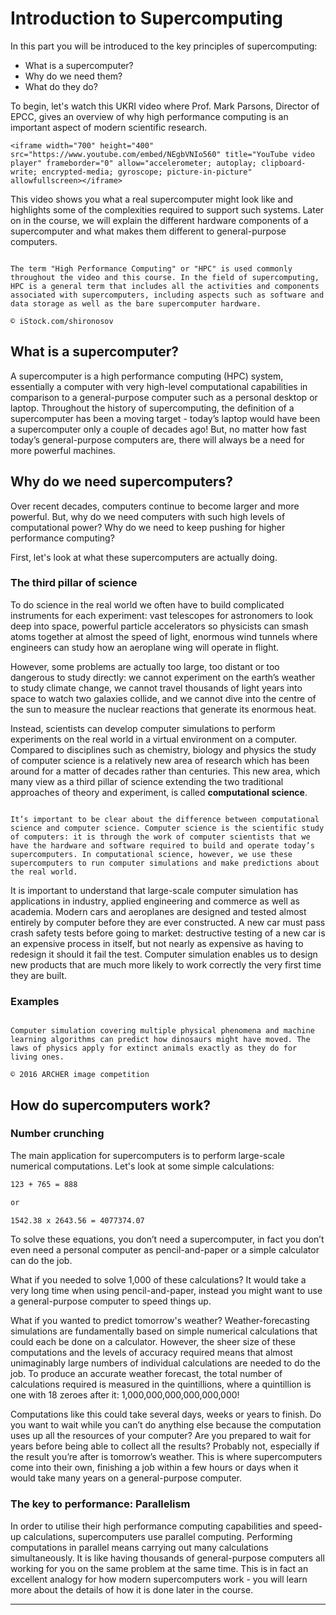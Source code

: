 <!-- Need to link these sections into later sections -->
<!-- Would like this introduction to be an overview of what is to come. -->
<!-- Also, how do I make it less boring and wordy? -->

# Introduction to Supercomputing

<!-- After completing, reword and check this...  -->
In this part you will be introduced to the key principles of supercomputing: 
* What is a supercomputer? 
* Why do we need them? 
* What do they do? 

To begin, let's watch this UKRI video where Prof. Mark Parsons, Director of EPCC, gives an overview of why high performance computing is an important aspect of modern scientific research. 

```{raw} html
<iframe width="700" height="400" src="https://www.youtube.com/embed/NEgbVNIo560" title="YouTube video player" frameborder="0" allow="accelerometer; autoplay; clipboard-write; encrypted-media; gyroscope; picture-in-picture" allowfullscreen></iframe>
```

This video shows you what a real supercomputer might look like and highlights some of the complexities required to support such systems. Later on in the course, we will explain the different hardware components of a supercomputer and what makes them different to general-purpose computers.

<!-- Can I format this so it pops out like a note? -->
```{note}

The term "High Performance Computing" or "HPC" is used commonly throughout the video and this course. In the field of supercomputing, HPC is a general term that includes all the activities and components associated with supercomputers, including aspects such as software and data storage as well as the bare supercomputer hardware.

```


```{figure} ./images/large_hero_5149d40f-0a9b-42af-a930-413d00bc1c6c.jpg
© iStock.com/shironosov
```

## What is a supercomputer? 

A supercomputer is a high performance computing (HPC) system, essentially a computer with very high-level computational capabilities in comparison to a general-purpose computer such as a personal desktop or laptop. Throughout the history of supercomputing, the definition of a supercomputer has been a moving target - today’s laptop would have been a supercomputer only a couple of decades ago! But, no matter how fast today’s general-purpose computers are, there will always be a need for more powerful machines. 


## Why do we need supercomputers? 

<!-- Maybe want to reword this... -->
Over recent decades, computers continue to become larger and more powerful. But, why do we need computers with such high levels of computational power? Why do we need to keep pushing for higher performance computing? 

First, let's look at what these supercomputers are actually doing. 

### The third pillar of science

To do science in the real world we often have to build complicated instruments for each experiment: vast telescopes for astronomers to look deep into space, powerful particle accelerators so physicists can smash atoms together at almost the speed of light, enormous wind tunnels where engineers can study how an aeroplane wing will operate in flight.

However, some problems are actually too large, too distant or too dangerous to study directly: we cannot experiment on the earth’s weather to study climate change, we cannot travel thousands of light years into space to watch two galaxies collide, and we cannot dive into the centre of the sun to measure the nuclear reactions that generate its enormous heat. 

Instead, scientists can develop computer simulations to perform experiments on the real world in a virtual environment on a computer. Compared to disciplines such as chemistry, biology and physics the study of computer science is a relatively new area of research which has been around for a matter of decades rather than centuries. This new area, which many view as a third pillar of science extending the two traditional approaches of theory and experiment, is called **computational science**.

<!-- Can I format this so it pops out like a note? -->
```{note}

It’s important to be clear about the difference between computational science and computer science. Computer science is the scientific study of computers: it is through the work of computer scientists that we have the hardware and software required to build and operate today’s supercomputers. In computational science, however, we use these supercomputers to run computer simulations and make predictions about the real world. 

```

It is important to understand that large-scale computer simulation has applications in industry, applied engineering and commerce as well as academia. Modern cars and aeroplanes are designed and tested almost entirely by computer before they are ever constructed. A new car must pass crash safety tests before going to market: destructive testing of a new car is an expensive process in itself, but not nearly as expensive as having to redesign it should it fail the test. Computer simulation enables us to design new products that are much more likely to work correctly the very first time they are built.

### Examples 

<!-- Include some ARCHER2 Image Competition entries here -->

```{figure} ./images/large_hero_e0df48e4-9b4d-422c-a18f-d7898b9578d8.jpg

Computer simulation covering multiple physical phenomena and machine learning algorithms can predict how dinosaurs might have moved. The laws of physics apply for extinct animals exactly as they do for living ones.

© 2016 ARCHER image competition
```

## How do supercomputers work? 

<!-- Need an intro sentance, maybe based on the examples? -->
<!-- How do they work? How are they faster than a general-purpose computer?  -->


### Number crunching

The main application for supercomputers is to perform large-scale numerical computations. Let's look at some simple calculations: 

``` bash
123 + 765 = 888

or

1542.38 x 2643.56 = 4077374.07
```

To solve these equations, you don’t need a supercomputer, in fact you don’t even need a personal computer as pencil-and-paper or a simple calculator can do the job. 

What if you needed to solve 1,000 of these calculations? It would take a very long time when using pencil-and-paper, instead you might want to use a general-purpose computer to speed things up. 

What if you wanted to predict tomorrow's weather? Weather-forecasting simulations are fundamentally based on simple numerical calculations that could each be done on a calculator. However, the sheer size of these computations and the levels of accuracy required means that almost unimaginably large numbers of individual calculations are needed to do the job. To produce an accurate weather forecast, the total number of calculations required is measured in the quintillions, where a quintillion is one with 18 zeroes after it: 1,000,000,000,000,000,000!

Computations like this could take several days, weeks or years to finish. Do you want to wait while you can’t do anything else because the computation uses up all the resources of your computer? Are you prepared to wait for years before being able to collect all the results? Probably not, especially if the result you’re after is tomorrow’s weather. This is where supercomputers come into their own, finishing a job within a few hours or days when it would take many years on a general-purpose computer.


### The key to performance: Parallelism

In order to utilise their high performance computing capabilities and speed-up calculations, supercomputers use parallel computing. Performing computations in parallel means carrying out many calculations simultaneously. It is like having thousands of general-purpose computers all working for you on the same problem at the same time. This is in fact an excellent analogy for how modern supercomputers work - you will learn more about the details of how it is done later in the course.

<!-- Need to add something to finish, maybe an image? -->

<!-- © SURFsara

## Introducing Wee Archie

```{raw} html

<iframe id="kaltura_player" width="700" height="400" src="https://cdnapisec.kaltura.com/p/2010292/sp/201029200/embedIframeJs/uiconf_id/32599141/partner_id/2010292?iframeembed=true&playerId=kaltura_player&entry_id=1_vrq8zch9&flashvars[streamerType]=auto&amp;flashvars[localizationCode]=en&amp;flashvars[leadWithHTML5]=true&amp;flashvars[sideBarContainer.plugin]=true&amp;flashvars[sideBarContainer.position]=left&amp;flashvars[sideBarContainer.clickToClose]=true&amp;flashvars[chapters.plugin]=true&amp;flashvars[chapters.layout]=vertical&amp;flashvars[chapters.thumbnailRotator]=false&amp;flashvars[streamSelector.plugin]=true&amp;flashvars[EmbedPlayer.SpinnerTarget]=videoHolder&amp;flashvars[dualScreen.plugin]=true&amp;flashvars[Kaltura.addCrossoriginToIframe]=true&amp;&wid=1_jh4xeojf" width="400" height="285" allowfullscreen webkitallowfullscreen mozAllowFullScreen allow="autoplay *; fullscreen *; encrypted-media *" sandbox="allow-downloads allow-forms allow-same-origin allow-scripts allow-top-navigation allow-pointer-lock allow-popups allow-modals allow-orientation-lock allow-popups-to-escape-sandbox allow-presentation allow-top-navigation-by-user-activation" frameborder="0" title="Introducing_Wee_Archie_hd"></iframe>

```


```{solution} Transcript
0:31 - So ARCHER is the UK National Supercomputing Service that we house here in Edinburgh as part of the University. And it’s funded by the UK Research Councils. And it can do many, many calculations per second. Actually, if you took all the people on the planet, then it would be the equivalent of all these people doing many, many, many calculations per second.

1:17 - It’s absolutely crucially important for simulation, things like simulation of weather, simulation of the cosmology, things like cancer analysis, cancer research, all sorts of different applications that maybe you wouldn’t have foreseen.

1:47 - There’s a real keen push to encourage the next generation of scientists to get into science, and to get into computing in general.
```

In your mind, you probably already have an image of a supercomputer as a massive black box. Well, they usually are just that - dull looking cabinets connected by a multitude of cables. To make things more interesting, we introduce Wee ARCHIE!

Wee ARCHIE is a suitcase-sized supercomputer designed and built to explain what a supercomputer is.


```{figure} ./images/181107_ARCHER_30.jpg
```

We will return to Wee ARCHIE next week and use it, and its big brother ARCHER, to explain the hardware details of supercomputers.

You can find instructions on how to configure your very own Raspberry Pi cluster [here](https://epcced.github.io/wee_archlet/). -->

---

<!-- ## Terminology Recap

```{questions} Question 1
The term HPC stands for ?
```

```{solution}
High Performance Computing
```

```{questions} Question 1
Performing computations in _____
means carrying out many calculations simultaneously.
```

```{solution}
Parallel
```


```{questions} Question 3
The process of running a virtual experiment is called?
```

```{solution}
Computer simulation
```

```{questions} Question 4
The term number-crunching refers to large-scale ____ ____.
```

```{solution}
Numerical simulations
```

```{questions} Question 5
The typical power consumption of a supercomputer is in the order of several
____.
```

```{solution}
1) Megawatts
``` -->